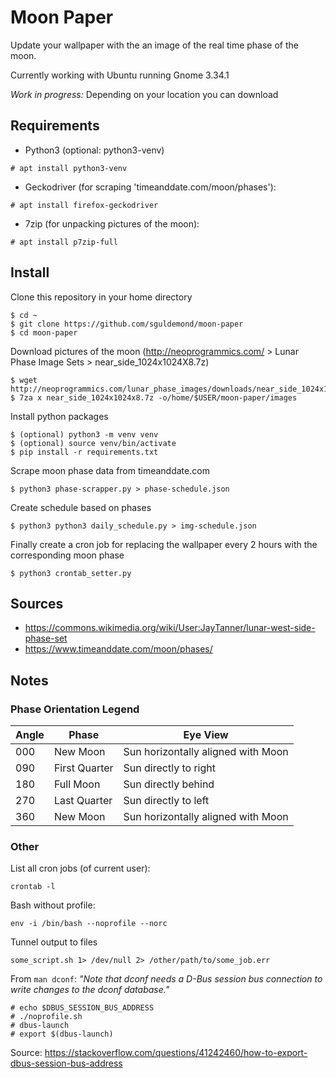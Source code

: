 # Moon Paper

Update your wallpaper with the an image of the real time phase of the moon.

Currently working with Ubuntu running Gnome 3.34.1

*Work in progress:*
Depending on your location you can download 

## Requirements

- Python3 (optional: python3-venv)
```
# apt install python3-venv
```

- Geckodriver (for scraping 'timeanddate.com/moon/phases'):
```
# apt install firefox-geckodriver
```

- 7zip (for unpacking pictures of the moon):
```
# apt install p7zip-full
```

## Install

Clone this repository in your home directory

```
$ cd ~
$ git clone https://github.com/sguldemond/moon-paper
$ cd moon-paper
```

Download pictures of the moon
(http://neoprogrammics.com/ > Lunar Phase Image Sets > near_side_1024x1024X8.7z)

```
$ wget http://neoprogrammics.com/lunar_phase_images/downloads/near_side_1024x1024x8.7z
$ 7za x near_side_1024x1024x8.7z -o/home/$USER/moon-paper/images
```

Install python packages

```
$ (optional) python3 -m venv venv
$ (optional) source venv/bin/activate
$ pip install -r requirements.txt
```

Scrape moon phase data from timeanddate.com

```
$ python3 phase-scrapper.py > phase-schedule.json
```

Create schedule based on phases

```
$ python3 python3 daily_schedule.py > img-schedule.json
```

Finally create a cron job for replacing the wallpaper every 2 hours with the corresponding moon phase

```
$ python3 crontab_setter.py
```


## Sources

- https://commons.wikimedia.org/wiki/User:JayTanner/lunar-west-side-phase-set
- https://www.timeanddate.com/moon/phases/


## Notes

### Phase Orientation Legend

| Angle | Phase         | Eye View                           |
|-------|---------------|------------------------------------|
| 000   | New Moon      | Sun horizontally aligned with Moon |
| 090   | First Quarter | Sun directly to right              |
| 180   | Full Moon     | Sun directly behind                |
| 270   | Last Quarter  | Sun directly to left               |
| 360   | New Moon      | Sun horizontally aligned with Moon |

### Other

List all cron jobs (of current user):
```
crontab -l
```

Bash without profile:
```
env -i /bin/bash --noprofile --norc
```

Tunnel output to files
```
some_script.sh 1> /dev/null 2> /other/path/to/some_job.err
```

From `man dconf`: _"Note that dconf needs a D-Bus session bus connection to write changes to the dconf database."_
```
# echo $DBUS_SESSION_BUS_ADDRESS
# ./noprofile.sh
# dbus-launch
# export $(dbus-launch)
```
Source: https://stackoverflow.com/questions/41242460/how-to-export-dbus-session-bus-address
